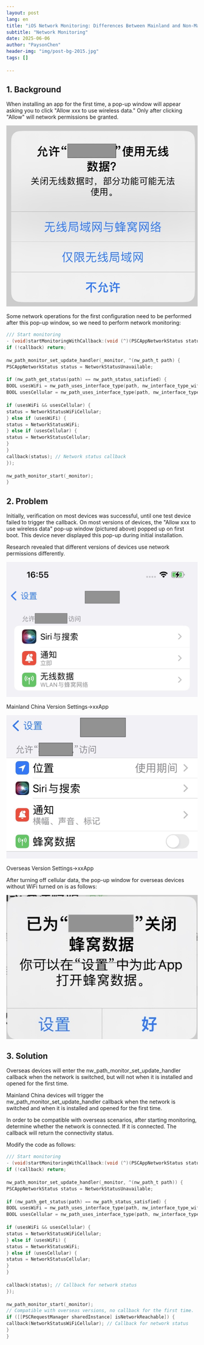 ```yaml
---
layout: post
lang: en
title: "iOS Network Monitoring: Differences Between Mainland and Non-Mainland China Versions"
subtitle: "Network Monitoring"
date: 2025-06-06
author: "PaysonChen"
header-img: "img/post-bg-2015.jpg"
tags: []

---
```


## 1. Background

When installing an app for the first time, a pop-up window will appear asking you to click "Allow xxx to use wireless data." Only after clicking "Allow" will network permissions be granted.

![1](/img/ios-network/1.jpg)

Some network operations for the first configuration need to be performed after this pop-up window, so we need to perform network monitoring:

```objective-c
/// Start monitoring
- (void)startMonitoringWithCallback:(void (^)(PSCAppNetworkStatus status))callback {
if (!callback) return;

nw_path_monitor_set_update_handler(_monitor, ^(nw_path_t path) {
PSCAppNetworkStatus status = NetworkStatusUnavailable;

if (nw_path_get_status(path) == nw_path_status_satisfied) {
BOOL usesWiFi = nw_path_uses_interface_type(path, nw_interface_type_wifi);
BOOL usesCellular = nw_path_uses_interface_type(path, nw_interface_type_cellular);

if (usesWiFi && usesCellular) {
status = NetworkStatusWiFiCellular;
} else if (usesWiFi) {
status = NetworkStatusWiFi;
} else if (usesCellular) {
status = NetworkStatusCellular;
}
}
callback(status); // Network status callback
});

nw_path_monitor_start(_monitor);
}
```

## 2. Problem

 Initially, verification on most devices was successful, until one test device failed to trigger the callback. On most versions of devices, the "Allow xxx to use wireless data" pop-up window (pictured above) popped up on first boot. This device never displayed this pop-up during initial installation.

 Research revealed that different versions of devices use network permissions differently.

![3](/img/ios-network/3.jpg)

Mainland China Version Settings->xxApp

![4](/img/ios-network/4.jpg)

Overseas Version Settings->xxApp

After turning off cellular data, the pop-up window for overseas devices without WiFi turned on is as follows:

![2](/img/ios-network/2.jpg)

## 3. Solution

 Overseas devices will enter the nw_path_monitor_set_update_handler callback when the network is switched, but will not when it is installed and opened for the first time.

 Mainland China devices will trigger the nw_path_monitor_set_update_handler callback when the network is switched and when it is installed and opened for the first time.

 In order to be compatible with overseas scenarios, after starting monitoring, determine whether the network is connected. If it is connected. The callback will return the connectivity status.

Modify the code as follows:

```Objective-C
/// Start monitoring
- (void)startMonitoringWithCallback:(void (^)(PSCAppNetworkStatus status))callback {
if (!callback) return;

nw_path_monitor_set_update_handler(_monitor, ^(nw_path_t path)) {
PSCAppNetworkStatus status = NetworkStatusUnavailable;

if (nw_path_get_status(path) == nw_path_status_satisfied) {
BOOL usesWiFi = nw_path_uses_interface_type(path, nw_interface_type_wifi);
BOOL usesCellular = nw_path_uses_interface_type(path, nw_interface_type_cellular);

if (usesWiFi && usesCellular) {
status = NetworkStatusWiFiCellular;
} else if (usesWiFi) {
status = NetworkStatusWiFi;
} else if (usesCellular) {
status = NetworkStatusCellular;
}
}

callback(status); // Callback for network status
});

nw_path_monitor_start(_monitor);
// Compatible with overseas versions, no callback for the first time.
if ([[PSCRequestManager sharedInstance] isNetworkReachable]) {
callback(NetworkStatusWiFiCellular); // Callback for network status
}
}
```